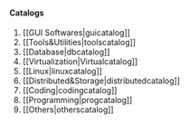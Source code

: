 #### Catalogs

1. [[GUI Softwares|guicatalog]]
2. [[Tools&Utilities|toolscatalog]]
3. [[Database|dbcatalog]]
5. [[Virtualization|Virtualcatalog]]
6. [[Linux|linuxcatalog]]
7. [[Distributed&Storage|distributedcatalog]]
8. [[Coding|codingcatalog]]
9. [[Programming|progcatalog]]
9. [[Others|otherscatalog]]
